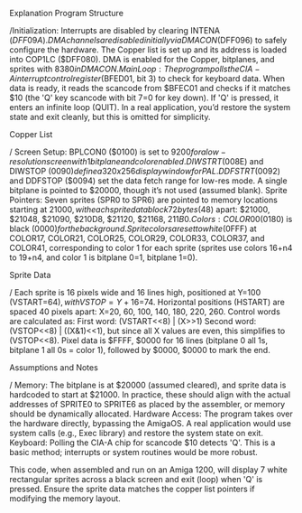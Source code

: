 Explanation
Program Structure

   /Initialization:
        Interrupts are disabled by clearing INTENA ($DFF09A).
        DMA channels are disabled initially via DMACON ($DFF096) to safely configure the hardware.
        The Copper list is set up and its address is loaded into COP1LC ($DFF080).
        DMA is enabled for the Copper, bitplanes, and sprites with $8380 in DMACON.
    Main Loop:
        The program polls the CIA-A interrupt control register ($BFED01, bit 3) to check for keyboard data.
        When data is ready, it reads the scancode from $BFEC01 and checks if it matches $10 (the 'Q' key scancode with bit 7=0 for key down).
        If 'Q' is pressed, it enters an infinite loop (QUIT). In a real application, you’d restore the system state and exit cleanly, but this is omitted for simplicity.

Copper List

/     Screen Setup:
        BPLCON0 ($0100) is set to $9200 for a low-resolution screen with 1 bitplane and color enabled.
        DIWSTRT ($008E) and DIWSTOP ($0090) define a 320x256 display window for PAL.
        DDFSTRT ($0092) and DDFSTOP ($0094) set the data fetch range for low-res mode.
        A single bitplane is pointed to $20000, though it’s not used (assumed blank).
    Sprite Pointers:
        Seven sprites (SPR0 to SPR6) are pointed to memory locations starting at $21000, with each sprite data block 72 bytes ($48) apart: $21000, $21048, $21090, $210D8, $21120, $21168, $211B0.
    Colors:
        COLOR00 ($0180) is black ($0000) for the background.
        Sprite colors are set to white ($0FFF) at COLOR17, COLOR21, COLOR25, COLOR29, COLOR33, COLOR37, and COLOR41, corresponding to color 1 for each sprite (sprites use colors 16+n4 to 19+n4, and color 1 is bitplane 0=1, bitplane 1=0).

Sprite Data

 /   Each sprite is 16 pixels wide and 16 lines high, positioned at Y=100 (VSTART=$64), with VSTOP=Y+16=$74.
    Horizontal positions (HSTART) are spaced 40 pixels apart: X=20, 60, 100, 140, 180, 220, 260.
    Control words are calculated as:
        First word: (VSTART<<8) | (X>>1)
        Second word: (VSTOP<<8) | ((X&1)<<1), but since all X values are even, this simplifies to (VSTOP<<8).
    Pixel data is $FFFF, $0000 for 16 lines (bitplane 0 all 1s, bitplane 1 all 0s = color 1), followed by $0000, $0000 to mark the end.

Assumptions and Notes

  /  Memory: The bitplane is at $20000 (assumed cleared), and sprite data is hardcoded to start at $21000. In practice, these should align with the actual addresses of SPRITE0 to SPRITE6 as placed by the assembler, or memory should be dynamically allocated.
    Hardware Access: The program takes over the hardware directly, bypassing the AmigaOS. A real application would use system calls (e.g., Exec library) and restore the system state on exit.
    Keyboard: Polling the CIA-A chip for scancode $10 detects 'Q'. This is a basic method; interrupts or system routines would be more robust.

This code, when assembled and run on an Amiga 1200, will display 7 white rectangular sprites across a black screen and exit (loop) when 'Q' is pressed. Ensure the sprite data matches the copper list pointers if modifying the memory layout.
